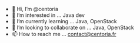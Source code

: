 - 👋 Hi, I’m @centoria
- 👀 I’m interested in ...
Java dev
- 🌱 I’m currently learning ...
Java, OpenStack 
- 💞️ I’m looking to collaborate on ...
Java, OpenStack
- 📫 How to reach me ...
contact@centoria.fr

<!---
centoria/centoria is a ✨ special ✨ repository because its `README.md` (this file) appears on your GitHub profile.
You can click the Preview link to take a look at your changes.
--->
